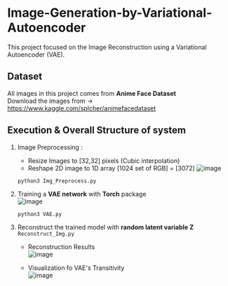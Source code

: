 # Image-Generation-by-Variational-Autoencoder  

This project focused on the Image Reconstruction using a Variational Autoencoder (VAE).  
  
## Dataset
All images in this project comes from **Anime Face Dataset**  
Download the images from -> https://www.kaggle.com/splcher/animefacedataset  
  
## Execution & Overall Structure of system  
 1. Image Preprocessing :  
    - Resize Images to [32,32] pixels (Cubic interpolation) 
    - Reshape 2D image to 1D array [1024 set of RGB] = [3072] 
      ![image](https://user-images.githubusercontent.com/78803926/132944843-1f9251e1-be24-4f27-ab26-d14ce44c76bd.png)  
      
    ```python3 Img_Preprocess.py ```
    
 2. Training a **VAE network** with **Torch** package    
    ![image](https://user-images.githubusercontent.com/78803926/132944894-29e5f306-add1-432b-aca8-5fe65237c6cc.png)  
    
    ```python3 VAE.py```  
    
 3. Reconstruct the trained model with **random latent variable Z**  
    ```Reconstruct_Img.py```  
    - Reconstruction Results  
      ![image](https://user-images.githubusercontent.com/78803926/132945120-42b11593-e755-4b30-8df6-9b9e71f840ef.png)

    
    - Visualization fo VAE's Transitivity  
      ![image](https://user-images.githubusercontent.com/78803926/132950071-7406da42-a60e-452a-98c4-e8765f845a07.png)

      

